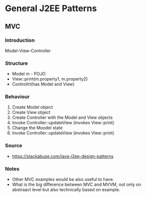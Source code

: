 # General J2EE Patterns

## MVC 

### Introduction
Model-View-Controller
### Structure
* Model m - POJO
* View::print(m.property1, m.property2)
* Controllrt(has Model and View)
### Behaviour
1. Create Model object
2. Create View object
3. Create Controller with the Model and View objects
4. Invoke Controller::updateView (invokes View::print)
5. Change the Moodel state
6. Invoke Controller::updateView (invokes View::print)
### Source
* https://stackabuse.com/java-j2ee-design-patterns
### Notes
* Other MVC examples would be also useful to have.
* What is the big difference between MVC and MVVM, not only on abstraact level but also technically based on example.
